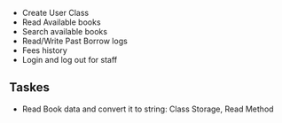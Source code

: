﻿- Create User Class
- Read Available books
- Search available books
- Read/Write Past Borrow logs
- Fees history
- Login and log out for staff

## Taskes

- Read Book data and convert it to string:
	Class Storage, Read Method
